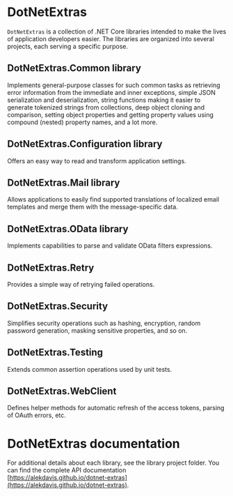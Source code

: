 # DotNetExtras
`DotNetExtras` is a collection of .NET Core libraries intended to make the lives of application developers easier. The libraries are organized into several projects, each serving a specific purpose.

## DotNetExtras.Common library
Implements general-purpose classes for such common tasks as retrieving error information from the immediate and inner exceptions, simple JSON serialization and deserialization, string functions making it easier to generate tokenized strings from collections, deep object cloning and comparison, setting object properties and getting property values using compound (nested) property names, and a lot more.

## DotNetExtras.Configuration library
Offers an easy way to read and transform application settings.

## DotNetExtras.Mail library
Allows applications to easily find supported translations of localized email templates and merge them with the message-specific data.

## DotNetExtras.OData library
Implements capabilities to parse and validate OData filters expressions.

## DotNetExtras.Retry
Provides a simple way of retrying failed operations.

## DotNetExtras.Security
Simplifies security operations such as hashing, encryption, random password generation, masking sensitive properties, and so on.

## DotNetExtras.Testing
Extends common assertion operations used by unit tests. 

## DotNetExtras.WebClient
Defines helper methods for automatic refresh of the access tokens, parsing of OAuth errors, etc. 

# DotNetExtras documentation
For additional details about each library, see the library project folder. You can find the complete API documentation [https://alekdavis.github.io/dotnet-extras](https://alekdavis.github.io/dotnet-extras).